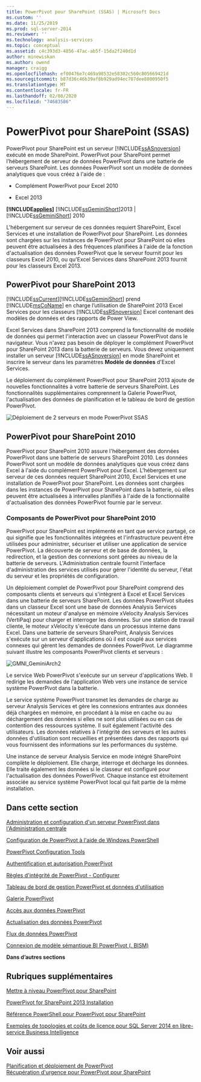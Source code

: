 ```yaml
---
title: PowerPivot pour SharePoint (SSAS) | Microsoft Docs
ms.custom: ''
ms.date: 11/25/2019
ms.prod: sql-server-2014
ms.reviewer: ''
ms.technology: analysis-services
ms.topic: conceptual
ms.assetid: c4c393d3-4856-47ac-ab5f-15da2f240d1d
author: minewiskan
ms.author: owend
manager: craigg
ms.openlocfilehash: ef00476e7c469a98532e58302c560c805669421d
ms.sourcegitcommit: b87d36c46b39af8b929ad94ec707dee8800950f5
ms.translationtype: MT
ms.contentlocale: fr-FR
ms.lasthandoff: 02/08/2020
ms.locfileid: "74683586"
---
```

# <a name="powerpivot-for-sharepoint-ssas"></a>PowerPivot pour SharePoint (SSAS)
  PowerPivot pour SharePoint est un serveur [!INCLUDE[ssASnoversion](../../includes/ssasnoversion-md.md)] exécuté en mode SharePoint. PowerPivot pour SharePoint permet l’hébergement de serveur de données PowerPivot dans une batterie de serveurs SharePoint. Les données PowerPivot sont un modèle de données analytiques que vous créez à l'aide de :  
  
-   Complément PowerPivot pour Excel 2010  
  
-   Excel 2013  
  
 **[!INCLUDE[applies](../../includes/applies-md.md)]**  [!INCLUDE[ssGeminiShort](../../includes/ssgeminishort-md.md)]2013 | [!INCLUDE[ssGeminiShort](../../includes/ssgeminishort-md.md)] 2010  
  
 L'hébergement sur serveur de ces données requiert SharePoint, Excel Services et une installation de PowerPivot pour SharePoint. Les données sont chargées sur les instances de PowerPivot pour SharePoint où elles peuvent être actualisées à des fréquences planifiées à l'aide de la fonction d'actualisation des données PowerPivot que le serveur fournit pour les classeurs Excel 2010, ou qu'Excel Services dans SharePoint 2013 fournit pour les classeurs Excel 2013.  
  
## <a name="powerpivot-for-sharepoint-2013"></a>PowerPivot pour SharePoint 2013  
 [!INCLUDE[ssCurrent](../../includes/sscurrent-md.md)][!INCLUDE[ssGeminiShort](../../includes/ssgeminishort-md.md)] prend [!INCLUDE[msCoName](../../includes/msconame-md.md)] en charge l’utilisation de SharePoint 2013 Excel Services pour les classeurs [!INCLUDE[ssRSnoversion](../../includes/ssrsnoversion-md.md)] Excel contenant des modèles de données et des rapports de Power View.  
  
 Excel Services dans SharePoint 2013 comprend la fonctionnalité de modèle de données qui permet l'interaction avec un classeur PowerPivot dans le navigateur. Vous n'avez pas besoin de déployer le complément PowerPivot pour SharePoint 2013 dans la batterie de serveurs. Vous devez uniquement installer un serveur [!INCLUDE[ssASnoversion](../../includes/ssasnoversion-md.md)] en mode SharePoint et inscrire le serveur dans les paramètres **Modèle de données** d'Excel Services.  
  
 Le déploiement du complément PowerPivot pour SharePoint 2013 ajoute de nouvelles fonctionnalités à votre batterie de serveurs SharePoint. Les fonctionnalités supplémentaires comprennent la Galerie PowerPivot, l'actualisation des données de planification et le tableau de bord de gestion PowerPivot.  
  
 ![Déploiement de 2 serveurs en mode PowerPivot SSAS](../media/as-powerpivot-mode-2server-deployment.gif "Déploiement de 2 serveurs en mode PowerPivot SSAS")  
  
## <a name="powerpivot-for-sharepoint-2010"></a>PowerPivot pour SharePoint 2010  
 PowerPivot pour SharePoint 2010 assure l'hébergement des données PowerPivot dans une batterie de serveurs SharePoint 2010. Les données PowerPivot sont un modèle de données analytiques que vous créez dans Excel à l'aide du complément PowerPivot pour Excel. L'hébergement sur serveur de ces données requiert SharePoint 2010, Excel Services et une installation de PowerPivot pour SharePoint. Les données sont chargées dans les instances de PowerPivot pour SharePoint dans la batterie, où elles peuvent être actualisées à intervalles planifiés à l'aide de la fonctionnalité d'actualisation des données PowerPivot fournie par le serveur.  
  
### <a name="components-of-powerpivot-for-sharepoint-2010"></a>Composants de PowerPivot pour SharePoint 2010  
 PowerPivot pour SharePoint est implémenté en tant que service partagé, ce qui signifie que les fonctionnalités intégrées et l'infrastructure peuvent être utilisées pour administrer, sécuriser et utiliser une application de service PowerPivot. La découverte de serveur et de base de données, la redirection, et la gestion des connexions sont gérées au niveau de la batterie de serveurs. L'Administration centrale fournit l'interface d'administration des services utilisés pour gérer l'identité du serveur, l'état du serveur et les propriétés de configuration.  
  
 Un déploiement complet de PowerPivot pour SharePoint comprend des composants clients et serveurs qui s'intègrent à Excel et Excel Services dans une batterie de serveurs SharePoint. Les données PowerPivot situées dans un classeur Excel sont une base de données Analysis Services nécessitant un moteur d'analyse en mémoire xVelocity Analysis Services (VertiPaq) pour charger et interroger les données. Sur une station de travail cliente, le moteur xVelocity s'exécute dans un processus interne dans Excel. Dans une batterie de serveurs SharePoint, Analysis Services s'exécute sur un serveur d'applications où il est couplé aux services connexes qui gèrent les demandes de données PowerPivot. Le diagramme suivant illustre les composants PowerPivot clients et serveurs :  
  
 ![GMNI_GeminiArch2](../media/gmni-geminiarch2.gif "GMNI_GeminiArch2")  
  
 Le service Web PowerPivot s'exécute sur un serveur d'applications Web. Il redirige les demandes de l'application Web vers une instance de service système PowerPivot dans la batterie.  
  
 Le service système PowerPivot transmet les demandes de charge au serveur Analysis Services et gère les connexions entrantes aux données déjà chargées en mémoire, en procédant à la mise en cache ou au déchargement des données si elles ne sont plus utilisées ou en cas de contention des ressources système. Il suit également l'activité des utilisateurs. Les données relatives à l'intégrité des serveurs et les autres données d'utilisation sont recueillies et présentées dans des rapports qui vous fournissent des informations sur les performances du système.  
  
 Une instance de serveur Analysis Service en mode intégré SharePoint complète le déploiement. Elle charge, interroge et décharge les données. Elle traite également les données si le classeur est configuré pour l'actualisation des données PowerPivot.  Chaque instance est étroitement associée au service système PowerPivot local qui fait partie de la même installation.  
  
##  <a name="bkmk_RelatedContent"></a> Dans cette section  
 [Administration et configuration d'un serveur PowerPivot dans l'Administration centrale](power-pivot-server-administration-and-configuration-in-central-administration.md)  
  
 [Configuration de PowerPivot à l'aide de Windows PowerShell](power-pivot-configuration-using-windows-powershell.md)  
  
 [PowerPivot Configuration Tools](power-pivot-configuration-tools.md)  
  
 [Authentification et autorisation PowerPivot](power-pivot-authentication-and-authorization.md)  
  
 [Règles d'intégrité de PowerPivot - Configurer](configure-power-pivot-health-rules.md)  
  
 [Tableau de bord de gestion PowerPivot et données d'utilisation](power-pivot-management-dashboard-and-usage-data.md)  
  
 [Galerie PowerPivot](../../2014-toc/index.yml)  
  
 [Accès aux données PowerPivot](power-pivot-data-access.md)  
  
 [Actualisation des données PowerPivot](power-pivot-data-refresh.md)  
  
 [Flux de données PowerPivot](power-pivot-data-feeds.md)  
  
 [Connexion de modèle sémantique BI PowerPivot &#40;. BISM&#41;](power-pivot-bi-semantic-model-connection-bism.md)  
  
 **Dans d’autres sections**  
  
## <a name="additional-topics"></a>Rubriques supplémentaires  
 [Mettre à niveau PowerPivot pour SharePoint](../../database-engine/install-windows/upgrade-power-pivot-for-sharepoint.md)  
  
 [PowerPivot for SharePoint 2013 Installation](../instances/install-windows/install-analysis-services-in-power-pivot-mode.md)  
  
 [Référence PowerShell pour PowerPivot pour SharePoint](/sql/analysis-services/powershell/powershell-reference-for-power-pivot-for-sharepoint)  
  
 [Exemples de topologies et coûts de licence pour SQL Server 2014 en libre-service Business Intelligence](../../sql-server/install/example-license-topologies-costs-self-service-business-intelligence.md)  
  
## <a name="see-also"></a>Voir aussi  
 [Planification et déploiement de PowerPivot](https://go.microsoft.com/fwlink/?linkID=220972)   
 [Récupération d'urgence pour PowerPivot pour SharePoint](https://go.microsoft.com/fwlink/p/?LinkId=389570)  
  
  
